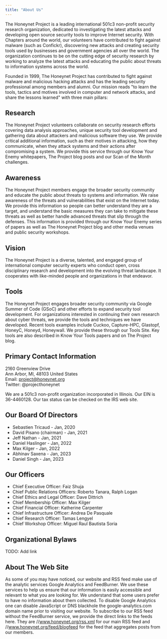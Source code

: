```yaml
---
title: "About Us"
---
```


The Honeynet Project is a leading international 501c3 non-profit security research organization, dedicated to investigating the latest attacks and developing open source security tools to improve Internet security. With Chapters around the world, our volunteers have contributed to fight against malware (such as Confickr), discovering new attacks and creating security tools used by businesses and government agencies all over the world. The organization continues to be on the cutting edge of security research by working to analyze the latest attacks and educating the public about threats to information systems across the world.

Founded in 1999, The Honeynet Project has contributed to fight against malware and malicious hacking attacks and has the leading security professional among members and alumni. Our mission reads "to learn the tools, tactics and motives involved in computer and network attacks, and share the lessons learned" with three main pillars:

## Research

The Honeynet Project volunteers collaborate on security research efforts covering data analysis approaches, unique security tool development and gathering data about attackers and malicious software they use. We provide critical additional information, such as their motives in attacking, how they communicate, when they attack systems and their actions after compromising a system. We provide this service through our Know Your Enemy whitepapers, The Project blog posts and our Scan of the Month challenges.

## Awareness

The Honeynet Project members engage the broader security community and educate the public about threats to systems and information. We raise awareness of the threats and vulnerabilities that exist on the Internet today. We provide this information so people can better understand they are a target, and understand the basic measures they can take to mitigate these threats as well as better handle advanced threats that slip through the defenses. This information is provided through our Know Your Enemy series of papers as well as The Honeynet Project blog and other media venues and public security workshops.

## Vision

The Honeynet Project is a diverse, talented, and engaged group of international computer security experts who conduct open, cross disciplinary research and development into the evolving threat landscape. It cooperates with like-minded people and organizations in that endeavor.

## Tools

The Honeynet Project engages broader security community via Google Summer of Code (GSoC) and other efforts to expand security tool development. For organizations interested in continuing their own research about cyber threats, we provide the tools and techniques we have developed. Recent tools examples include Cuckoo, Capture-HPC, Glastopf, HoneyC, Honeyd, Honeywall. We provide these through our Tools Site. Key tools are also described in Know Your Tools papers and on The Project blog.

## Primary Contact Information

2160 Greenview Drive \
Ann Arbor, MI, 48103 United States \
Email: project@honeynet.org \
Twitter: @projecthoneynet

We are a 501c3 non-profit organization incorporated in Illinois. Our EIN is 36-4460128. Our tax status can be checked on the IRS web site.

## Our Board Of Directors

* Sebastien Tricaud - Jan, 2020
* David Pisano (chairman) - Jan, 2021
* Jeff Nathan - Jan, 2021
* Daniel Haslinger - Jan, 2022
* Max Kilger - Jan, 2022
* Abhinav Saxena - Jan, 2023
* Daniel Singh - Jan, 2023

## Our Officers

* Chief Executive Officer: Faiz Shuja
* Chief Public Relations Officers: Roberto Tanara, Ralph Logan
* Chief Ethics and Legal Officer: Dave Dittrich
* Chief Membership Officer: Max Kilger
* Chief Financial Officer: Katherine Carpenter
* Chief Infrastructure Officer: Andrea De Pasquale
* Chief Research Officer: Tamas Lengyel
* Chief Workshop Officer: Miguel Raul Bautista Soria

## Organizational Bylaws

TODO: Add link

## About The Web Site

As some of you may have noticed, our website and RSS feed make use of the analytic services Google Analytics and FeedBurner. We use these services to help us ensure that our information is easily accessible and relevant to what you are looking for. We understand that some users prefer to have no information about them collected. To disable Google Analytics one can disable JavaScript or DNS blackhole the google-analytics.com domain name prior to visiting our website. To subscribe to our RSS feed without the FeedBurner service, we provide the direct links to the feeds here. They are //www.honeynet.org/rss.xml for our main RSS feed and //www.honeynet.org/feed/blogfeed for the feed that aggregates posts from our members.